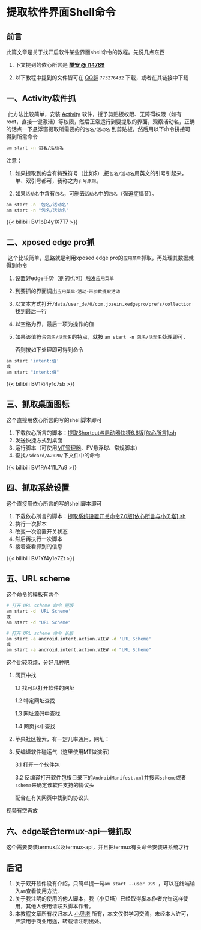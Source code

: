 # 提取软件界面Shell命令




<!--more-->

## 前言

此篇文章是关于找开启软件某些界面shell命令的教程。先说几点东西

1. 下文提到的依心所言是 [**酷安 @ l14789**](http://www.coolapk.com/u/768442)

2. 以下教程中提到的文件皆可在 [QQ群](https://jq.qq.com/?_wv=1027&k=LCtkXOpt) `773276432` 下载，或者在其链接中下载



## 一、Activity软件抓

​	此方法比较简单，安装 [Activity](https://www.coolapk.com/apk/l.Activity) 软件，授予剪贴板权限、无障碍权限（如有root，直接一键激活）等权限，然后正常运行到要提取的界面，观察活动名，正确的话点一下悬浮窗提取所需要的的`包名/活动名` 到剪贴板。然后用以下命令拼接可得到所需命令

```bash
am start -n 包名/活动名
```

注意：

1. 如果提取到的含有特殊符号（比如$）,把`包名/活动名`用英文的引号引起来，单、双引号都可，我称之为`引号原则`。

2. 如果`活动名`中含有`包名`，可删去`活动名`中的`包名`（强迫症福音）。

```bash
am start -n '包名/活动名'
am start -n "包名/活动名"
```

{{< bilibili BV1bD4y1X7T7 >}}



## 二、xposed edge pro抓

​	这个比较简单，思路就是利用xposed edge pro的`应用菜单`抓取，再处理其数据就得到命令

1. 设置好edge手势（别的也可）触发`应用菜单`

2. 到要抓的界面调出`应用菜单`-`活动`-`带参数提取活动`

3. 以文本方式打开`/data/user_de/0/com.jozein.xedgepro/prefs/collection`找到最后一行

4. 以空格为界，最后一项为操作的值

5. 如果该值符合`包名/活动名`的特点，就按 `am start -n 包名/活动名`处理即可，   

   否则按如下处理即可得到命令

```bash
am start 'intent:值'
或
am start "intent:值"
```

{{< bilibili BV1Ri4y1c7sb >}}



## 三、抓取桌面图标

这个直接用依心所言的写的shell脚本即可

1. 下载依心所言的脚本：[提取Shortcut与启动器快捷6.6版[依心所言].sh](https://n802.com/file/18365508-476132720)
2. 发送快捷方式到桌面
3. 运行脚本（可使用[MT管理器]()、FV悬浮球、常规脚本）
4. 查找`/sdcard/A2020/`下文件中的命令

{{< bilibili BV1RA411L7u9 >}}



## 四、抓取系统设置

这个直接用依心所言的写的shell脚本即可

1. 下载依心所言的脚本：[提取系统设置开关命令7.0版[依心所言与小贝塔].sh](https://n802.com/file/18365508-476139177)
2. 执行一次脚本
3. 改变一次设置开关状态
4. 然后再执行一次脚本
5. 接着查看抓到的信息

{{< bilibili BV1Yf4y1e7Zt >}}



## 五、URL scheme

这个命令的模板有两个

```bash
# 打开 URL scheme 命令 短版
am start -d 'URL Scheme'
或
am start -d "URL Scheme"

# 打开 URL scheme 命令 长版
am start -a android.intent.action.VIEW -d 'URL Scheme'
或
am start -a android.intent.action.VIEW -d "URL Scheme"
```

这个比较麻烦，分好几种吧

1. 网页中找

   1.1 找可以打开软件的网址

   1.2 特定网址查找

   1.3 网址源码中查找

   1.4 网页`js`中查找

2. 苹果社区搜索，有一定几率通用，网址：

3. 反编译软件碰运气（这里使用MT做演示）

   3.1 打开一个软件包

   3.2 反编译打开软件包根目录下的`AndroidManifest.xml`并搜索`scheme`或者`schema`来确定该软件支持的协议头

   

   配合在有关网页中找到的协议头

视频有空再放



## 六、edge联合termux-api一键抓取

这个需要安装termux以及termux-api，并且把termux有关命令安装进系统才行

## 后记

1. 关于双开软件没有介绍，只简单提一句`am start --user 999 `，可以在终端输入`am`查看使用方法.
2. 关于我注明的使用的他人脚本，我（小贝塔）已经取得脚本作者允许这样使用，其他人使用请联系脚本作者。
3. 本教程文章所有权归本人 [小贝塔](https://xiaobeita.vercel.app) 所有，本文仅供学习交流，未经本人许可，严禁用于商业用途，转载请注明出处。
